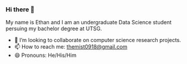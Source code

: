 ### Hi there 👋

My name is Ethan and I am an undergraduate Data Science student persuing my bachelor degree at UTSG.

- 👯 I’m looking to collaborate on computer science research projects.
- 📫 How to reach me: themist0918@gmail.com
- 😄 Pronouns: He/His/Him
